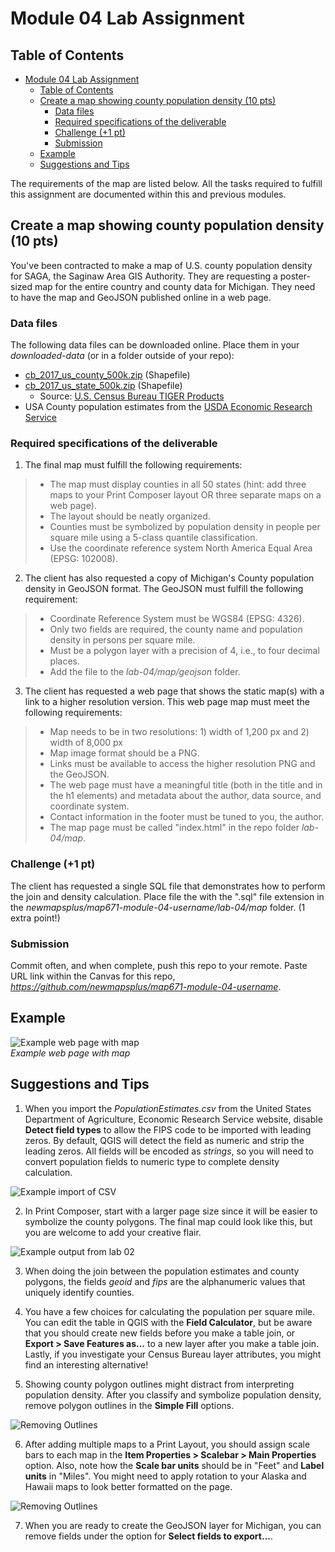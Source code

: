 # Module 04 Lab Assignment

## Table of Contents

<!-- TOC -->

- [Module 04 Lab Assignment](#module-04-lab-assignment)
    - [Table of Contents](#table-of-contents)
    - [Create a map showing county population density (10 pts)](#create-a-map-showing-county-population-density-10-pts)
        - [Data files](#data-files)
        - [Required specifications of the deliverable](#required-specifications-of-the-deliverable)
        - [Challenge (+1 pt)](#challenge-1-pt)
        - [Submission](#submission)
    - [Example](#example)
    - [Suggestions and Tips](#suggestions-and-tips)

<!-- /TOC -->

The requirements of the map are listed below. All the tasks required to fulfill this assignment are documented within this and previous modules.

## Create a map showing county population density (10 pts)

You've been contracted to make a map of U.S. county population density for SAGA, the Saginaw Area GIS Authority. They are requesting a poster-sized map for the entire country and county data for Michigan. They need to have the map and GeoJSON published online in a web page.

### Data files

The following data files can be downloaded online. Place them in your *downloaded-data* (or in a folder outside of your repo):

* [cb_2017_us_county_500k.zip](https://www2.census.gov/geo/tiger/GENZ2017/shp/cb_2017_us_county_500k.zip) (Shapefile) 
* [cb_2017_us_state_500k.zip](https://www2.census.gov/geo/tiger/GENZ2017/shp/cb_2017_us_state_500k.zip) (Shapefile)
    * Source: [U.S. Census Bureau TIGER Products](https://www.census.gov/geographies/mapping-files/time-series/geo/carto-boundary-file.html)
* USA County population estimates from the [USDA Economic Research Service](https://www.ers.usda.gov/data-products/county-level-data-sets/download-data/)


### Required specifications of the deliverable

1) The final map must fulfill the following requirements:
>* The map must display counties in all 50 states (hint: add three maps to your Print Composer layout OR three separate maps on a web page).
>* The layout should be neatly organized.
>* Counties must be symbolized by population density in people per square mile using a 5-class quantile classification.
>* Use the coordinate reference system North America Equal Area (EPSG: 102008).

2) The client has also requested a copy of Michigan's County population density in GeoJSON format. The GeoJSON must fulfill the following requirement:

>* Coordinate Reference System must be WGS84 (EPSG: 4326).
>* Only two fields are required, the county name and population density in persons per square mile.
>* Must be a polygon layer with a precision of 4, i.e., to four decimal places.
>* Add the file to the *lab-04/map/geojson* folder.

3) The client has requested a web page that shows the static map(s) with a link to a higher resolution version. This web page map must meet the following requirements:

>* Map needs to be in two resolutions: 1) width of 1,200 px and 2) width of 8,000 px
>* Map image format should be a PNG.
>* Links must be available to access the higher resolution PNG and the GeoJSON.
>* The web page must have a meaningful title (both in the title and in the h1 elements) and metadata about the author, data source, and coordinate system.
>* Contact information in the footer must be tuned to you, the author.
>* The map page must be called "index.html" in the repo folder *lab-04/map*.

### Challenge (+1 pt)

The client has requested a single SQL file that demonstrates how to perform the join and density calculation. Place file the with the ".sql" file extension in the  _newmapsplus/map671-module-04-username/lab-04/map_ folder. (1 extra point!)

### Submission

Commit often, and when complete, push this repo to your remote. Paste URL link within the Canvas for this repo, *https://github.com/newmapsplus/map671-module-04-username*.

## Example

![Example web page with map](graphics/example-webpage.png)    
*Example web page with map*



## Suggestions and Tips

1) When you import the *PopulationEstimates.csv* from the United States Department of Agriculture, Economic Research Service website, disable **Detect field types** to allow the FIPS code to be imported with leading zeros. By default, QGIS will detect the field as numeric and strip the leading zeros. All fields will be encoded as *strings*, so you will need to convert population fields to numeric type to complete density calculation.

![Example import of CSV](graphics/import-csv.png)



2) In Print Composer, start with a larger page size since it will be easier to symbolize the county polygons. The final map could look like this, but you are welcome to add your creative flair. 

![Example output from lab 02](graphics/US_CountyPopulationDensity_2010.png)


3) When doing the join between the population estimates and county polygons, the fields _geoid_ and _fips_ are the alphanumeric values that uniquely identify counties.

4) You have a few choices for calculating the population per square mile. You can edit the table in QGIS with the **Field Calculator**, but be aware that you should create new fields before you make a table join, or **Export > Save Features as...** to a new layer after you make a table join. Lastly, if you investigate your Census Bureau layer attributes, you might find an interesting alternative!

5) Showing county polygon outlines might distract from interpreting population density. After you classify and symbolize population density, remove polygon outlines in the **Simple Fill** options.

![Removing Outlines](graphics/qgis-no-outlines.png)

6) After adding multiple maps to a Print Layout, you should assign scale bars to each map in the **Item Properties > Scalebar > Main Properties** option. Also, note how the **Scale bar units** should be in "Feet" and **Label units** in "Miles". You might need to apply rotation to your Alaska and Hawaii maps to look better formatted on the page.

![Removing Outlines](graphics/qgis3-scale-bar.png)

7) When you are ready to create the GeoJSON layer for Michigan, you can remove fields under the option for **Select fields to export...**.
